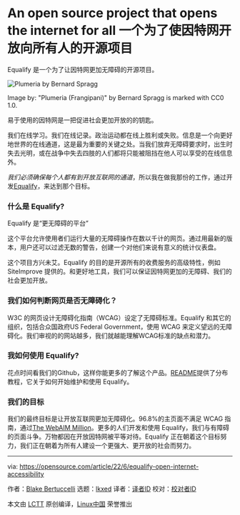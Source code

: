 [#]: subject: "An open source project that opens the internet for all"
[#]: via: "https://opensource.com/article/22/6/equalify-open-internet-accessibility"
[#]: author: "Blake Bertuccelli https://opensource.com/users/blake"
[#]: collector: "lkxed"
[#]: translator: "yjacks"
[#]: reviewer: " "
[#]: publisher: " "
[#]: url: " "

An open source project that opens the internet for all
一个为了使因特网开放向所有人的开源项目
======
Equalify 是一个为了让因特网更加无障碍的开源项目。

![Plumeria by Bernard Spragg][1]

Image by: "Plumeria (Frangipani)" by Bernard Spragg is marked with CC0 1.0.

易于使用的因特网是一把促进社会更加开放的的钥匙。

我们在线学习。我们在线记录。政治运动都在线上胜利或失败。信息是一个向更好地世界的在线通道，这是最为重要的关键之处。当我们放弃无障碍要求时，出生时失去光明，或在战争中失去四肢的人们都将只能被阻挡在他人可以享受的在线信息外。

*我们必须确保每个人都有到开放互联网的通道*，所以我在做我那份的工作，通过开发[Equalify][2]，来达到那个目标。

### 什么是 Equalify?

Equalify 是“更无障碍的平台”

这个平台允许使用者们运行大量的无障碍操作在数以千计的网页。通过用最新的版本，用户还可以过滤无数的警告，创建一个对他们来说有意义的统计仪表盘。

这个项目方兴未艾。Equalify 的目的是开源所有的收费服务的高级特性，例如 SiteImprove 提供的。和更好地工具，我们可以保证因特网更加的无障碍、我们的社会更加开放。

### 我们如何判断网页是否无障碍化？

W3C 的网页设计无障碍化指南（WCAG）设定了无障碍标准。Equalify 和其它的组织，包括<rust>合众国政府<rt>US Federal Government</rt></rust>，使用 WCAG 来定义望远的无障碍化。我们审视的的网站越多，我们就越能理解WCAG标准的缺点和潜力。

### 我如何使用 Equalify?

花点时间看我们的Github，这样你能更多的了解这个产品。[README][3]提供了分布教程，它关于如何开始维护和使用 Equalify。

### 我们的目标

我们的最终目标是让开放互联网更加无障碍化。96.8%的主页面不满足 WCAG 指南，通过[The WebAIM Million][4]。更多的人们开发和使用 Equalify，我们与有障碍的页面斗争。万物都因在开放因特网被平等对待。Equalify 正在朝着这个目标努力，我们正在朝着为所有人建设一个更强大、更开放的社会而努力。

--------------------------------------------------------------------------------

via: https://opensource.com/article/22/6/equalify-open-internet-accessibility

作者：[Blake Bertuccelli][a]
选题：[lkxed][b]
译者：[译者ID](https://github.com/yjacks)
校对：[校对者ID](https://github.com/校对者ID)

本文由 [LCTT](https://github.com/LCTT/TranslateProject) 原创编译，[Linux中国](https://linux.cn/) 荣誉推出

[a]: https://opensource.com/users/blake
[b]: https://github.com/lkxed
[1]: https://opensource.com/sites/default/files/2022-06/plumeria-frangipani-bernard-spragg.jpg
[2]: https://equalify.app/
[3]: https://github.com/bbertucc/equalify
[4]: https://webaim.org/projects/million/
